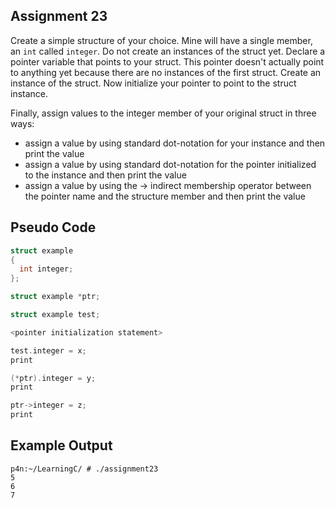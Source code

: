 ## Assignment 23
Create a simple structure of your choice. Mine will have a single member, an `int` called `integer`. Do not create an instances of the struct yet. Declare a pointer variable that points to your struct. This pointer doesn't actually point to anything yet because there are no instances of the first struct. Create an instance of the struct. Now initialize your pointer to point to the struct instance.

Finally, assign values to the integer member of your original struct in three ways:
+ assign a value by using standard dot-notation for your instance and then print the value
+ assign a value by using standard dot-notation for the pointer initialized to the instance and then print the value
+ assign a value by using the -> indirect membership operator between the pointer name and the structure member and then print the value

## Pseudo Code
```c
struct example
{
  int integer;
};

struct example *ptr;

struct example test;

<pointer initialization statement>

test.integer = x;
print 

(*ptr).integer = y;
print

ptr->integer = z;
print
```

## Example Output
```terminal_session
p4n:~/LearningC/ # ./assignment23                                        
5
6
7   
```
